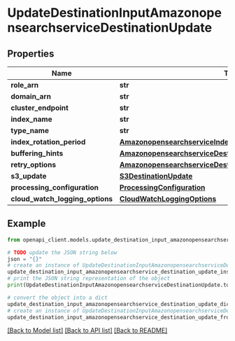 # UpdateDestinationInputAmazonopensearchserviceDestinationUpdate


## Properties

Name | Type | Description | Notes
------------ | ------------- | ------------- | -------------
**role_arn** | **str** |  | [optional] 
**domain_arn** | **str** |  | [optional] 
**cluster_endpoint** | **str** |  | [optional] 
**index_name** | **str** |  | [optional] 
**type_name** | **str** |  | [optional] 
**index_rotation_period** | [**AmazonopensearchserviceIndexRotationPeriod**](AmazonopensearchserviceIndexRotationPeriod.md) |  | [optional] 
**buffering_hints** | [**AmazonopensearchserviceDestinationUpdateBufferingHints**](AmazonopensearchserviceDestinationUpdateBufferingHints.md) |  | [optional] 
**retry_options** | [**AmazonopensearchserviceDestinationConfigurationRetryOptions**](AmazonopensearchserviceDestinationConfigurationRetryOptions.md) |  | [optional] 
**s3_update** | [**S3DestinationUpdate**](S3DestinationUpdate.md) |  | [optional] 
**processing_configuration** | [**ProcessingConfiguration**](ProcessingConfiguration.md) |  | [optional] 
**cloud_watch_logging_options** | [**CloudWatchLoggingOptions**](CloudWatchLoggingOptions.md) |  | [optional] 

## Example

```python
from openapi_client.models.update_destination_input_amazonopensearchservice_destination_update import UpdateDestinationInputAmazonopensearchserviceDestinationUpdate

# TODO update the JSON string below
json = "{}"
# create an instance of UpdateDestinationInputAmazonopensearchserviceDestinationUpdate from a JSON string
update_destination_input_amazonopensearchservice_destination_update_instance = UpdateDestinationInputAmazonopensearchserviceDestinationUpdate.from_json(json)
# print the JSON string representation of the object
print(UpdateDestinationInputAmazonopensearchserviceDestinationUpdate.to_json())

# convert the object into a dict
update_destination_input_amazonopensearchservice_destination_update_dict = update_destination_input_amazonopensearchservice_destination_update_instance.to_dict()
# create an instance of UpdateDestinationInputAmazonopensearchserviceDestinationUpdate from a dict
update_destination_input_amazonopensearchservice_destination_update_from_dict = UpdateDestinationInputAmazonopensearchserviceDestinationUpdate.from_dict(update_destination_input_amazonopensearchservice_destination_update_dict)
```
[[Back to Model list]](../README.md#documentation-for-models) [[Back to API list]](../README.md#documentation-for-api-endpoints) [[Back to README]](../README.md)


